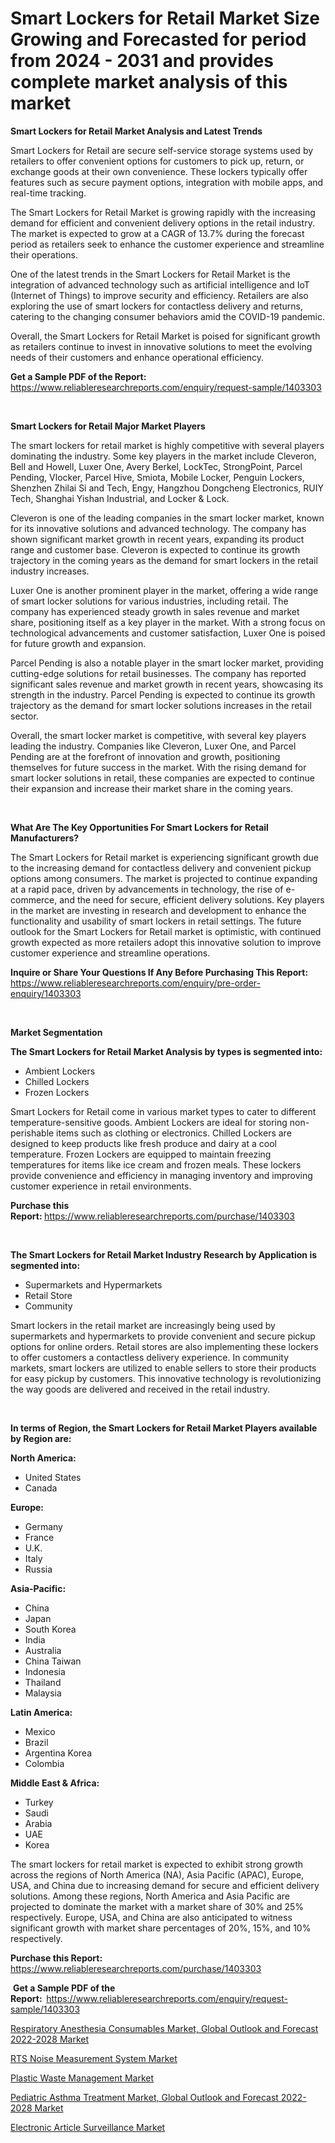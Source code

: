 <p><h1>Smart Lockers for Retail Market Size Growing and Forecasted for period from 2024 - 2031 and provides complete market analysis of this market</h1></p><p><strong>Smart Lockers for Retail Market Analysis and Latest Trends</strong></p>
<p><p>Smart Lockers for Retail are secure self-service storage systems used by retailers to offer convenient options for customers to pick up, return, or exchange goods at their own convenience. These lockers typically offer features such as secure payment options, integration with mobile apps, and real-time tracking.</p><p>The Smart Lockers for Retail Market is growing rapidly with the increasing demand for efficient and convenient delivery options in the retail industry. The market is expected to grow at a CAGR of 13.7% during the forecast period as retailers seek to enhance the customer experience and streamline their operations.</p><p>One of the latest trends in the Smart Lockers for Retail Market is the integration of advanced technology such as artificial intelligence and IoT (Internet of Things) to improve security and efficiency. Retailers are also exploring the use of smart lockers for contactless delivery and returns, catering to the changing consumer behaviors amid the COVID-19 pandemic.</p><p>Overall, the Smart Lockers for Retail Market is poised for significant growth as retailers continue to invest in innovative solutions to meet the evolving needs of their customers and enhance operational efficiency.</p></p>
<p><strong>Get a Sample PDF of the Report:&nbsp;</strong> <a href="https://www.reliableresearchreports.com/enquiry/request-sample/1403303">https://www.reliableresearchreports.com/enquiry/request-sample/1403303</a></p>
<p>&nbsp;</p>
<p><strong>Smart Lockers for Retail Major Market Players</strong></p>
<p><p>The smart lockers for retail market is highly competitive with several players dominating the industry. Some key players in the market include Cleveron, Bell and Howell, Luxer One, Avery Berkel, LockTec, StrongPoint, Parcel Pending, Vlocker, Parcel Hive, Smiota, Mobile Locker, Penguin Lockers, Shenzhen Zhilai Si and Tech, Engy, Hangzhou Dongcheng Electronics, RUIY Tech, Shanghai Yishan Industrial, and Locker & Lock.</p><p>Cleveron is one of the leading companies in the smart locker market, known for its innovative solutions and advanced technology. The company has shown significant market growth in recent years, expanding its product range and customer base. Cleveron is expected to continue its growth trajectory in the coming years as the demand for smart lockers in the retail industry increases.</p><p>Luxer One is another prominent player in the market, offering a wide range of smart locker solutions for various industries, including retail. The company has experienced steady growth in sales revenue and market share, positioning itself as a key player in the market. With a strong focus on technological advancements and customer satisfaction, Luxer One is poised for future growth and expansion.</p><p>Parcel Pending is also a notable player in the smart locker market, providing cutting-edge solutions for retail businesses. The company has reported significant sales revenue and market growth in recent years, showcasing its strength in the industry. Parcel Pending is expected to continue its growth trajectory as the demand for smart locker solutions increases in the retail sector.</p><p>Overall, the smart locker market is competitive, with several key players leading the industry. Companies like Cleveron, Luxer One, and Parcel Pending are at the forefront of innovation and growth, positioning themselves for future success in the market. With the rising demand for smart locker solutions in retail, these companies are expected to continue their expansion and increase their market share in the coming years.</p></p>
<p>&nbsp;</p>
<p><strong>What Are The Key Opportunities For Smart Lockers for Retail Manufacturers?</strong></p>
<p><p>The Smart Lockers for Retail market is experiencing significant growth due to the increasing demand for contactless delivery and convenient pickup options among consumers. The market is projected to continue expanding at a rapid pace, driven by advancements in technology, the rise of e-commerce, and the need for secure, efficient delivery solutions. Key players in the market are investing in research and development to enhance the functionality and usability of smart lockers in retail settings. The future outlook for the Smart Lockers for Retail market is optimistic, with continued growth expected as more retailers adopt this innovative solution to improve customer experience and streamline operations.</p></p>
<p><strong>Inquire or Share Your Questions If Any Before Purchasing This Report:</strong> <a href="https://www.reliableresearchreports.com/enquiry/pre-order-enquiry/1403303">https://www.reliableresearchreports.com/enquiry/pre-order-enquiry/1403303</a></p>
<p>&nbsp;</p>
<p><strong>Market Segmentation</strong></p>
<p><strong>The Smart Lockers for Retail Market Analysis by types is segmented into:</strong></p>
<p><ul><li>Ambient Lockers</li><li>Chilled Lockers</li><li>Frozen Lockers</li></ul></p>
<p><p>Smart Lockers for Retail come in various market types to cater to different temperature-sensitive goods. Ambient Lockers are ideal for storing non-perishable items such as clothing or electronics. Chilled Lockers are designed to keep products like fresh produce and dairy at a cool temperature. Frozen Lockers are equipped to maintain freezing temperatures for items like ice cream and frozen meals. These lockers provide convenience and efficiency in managing inventory and improving customer experience in retail environments.</p></p>
<p><strong>Purchase this Report:&nbsp;</strong><a href="https://www.reliableresearchreports.com/purchase/1403303">https://www.reliableresearchreports.com/purchase/1403303</a></p>
<p>&nbsp;</p>
<p><strong>The Smart Lockers for Retail Market Industry Research by Application is segmented into:</strong></p>
<p><ul><li>Supermarkets and Hypermarkets</li><li>Retail Store</li><li>Community</li></ul></p>
<p><p>Smart lockers in the retail market are increasingly being used by supermarkets and hypermarkets to provide convenient and secure pickup options for online orders. Retail stores are also implementing these lockers to offer customers a contactless delivery experience. In community markets, smart lockers are utilized to enable sellers to store their products for easy pickup by customers. This innovative technology is revolutionizing the way goods are delivered and received in the retail industry.</p></p>
<p>&nbsp;</p>
<p><strong>In terms of Region, the Smart Lockers for Retail Market Players available by Region are:</strong></p>
<p>
    <p> <strong> North America: </strong>
        <ul>
            <li>United States</li>
            <li>Canada</li>
        </ul>
        </p> 
    <p> <strong> Europe: </strong>
        <ul>
            <li>Germany</li>
            <li>France</li>
            <li>U.K.</li>
            <li>Italy</li>
            <li>Russia</li>
        </ul>
        </p> 
    <p> <strong> Asia-Pacific: </strong>
        <ul>
            <li>China</li>
            <li>Japan</li>
            <li>South Korea</li>
            <li>India</li>
            <li>Australia</li>
            <li>China Taiwan</li>
            <li>Indonesia</li>
            <li>Thailand</li>
            <li>Malaysia</li>
        </ul>
        </p> 
    <p> <strong> Latin America: </strong>
        <ul>
            <li>Mexico</li>
            <li>Brazil</li>
            <li>Argentina Korea</li>
            <li>Colombia</li>
        </ul>
        </p> 
    <p> <strong> Middle East & Africa: </strong>
        <ul>
            <li>Turkey</li>
            <li>Saudi</li>
            <li>Arabia</li>
            <li>UAE</li>
            <li>Korea</li>
        </ul>
    </p>
    </p>
<p><p>The smart lockers for retail market is expected to exhibit strong growth across the regions of North America (NA), Asia Pacific (APAC), Europe, USA, and China due to increasing demand for secure and efficient delivery solutions. Among these regions, North America and Asia Pacific are projected to dominate the market with a market share of 30% and 25% respectively. Europe, USA, and China are also anticipated to witness significant growth with market share percentages of 20%, 15%, and 10% respectively.</p></p>
<p><strong>Purchase this Report: </strong><a href="https://www.reliableresearchreports.com/purchase/1403303">https://www.reliableresearchreports.com/purchase/1403303</a></p>
<p>&nbsp;<strong>Get a Sample PDF of the Report:&nbsp;&nbsp;</strong><a href="https://www.reliableresearchreports.com/enquiry/request-sample/1403303">https://www.reliableresearchreports.com/enquiry/request-sample/1403303</a></p>
<p><strong></strong></p>
<p><p><a href="https://meowing-canidae-761.notion.site/Respiratory-Anesthesia-Consumables-Market-Global-Outlook-and-Forecast-2022-2028-Market-Size-Growth-7309e53334df42c4ba31d25058f7fec3">Respiratory Anesthesia Consumables Market, Global Outlook and Forecast 2022-2028 Market</a></p><p><a href="https://issuu.com/reportprime-2/docs/rts-noise-measurement-system-market-size-2030.pptx">RTS Noise Measurement System Market</a></p><p><a href="https://view.publitas.com/reportprime-1/plastic-waste-management-market-size-furnishes-valuable-information-encompassing-market-share-market-trends-and-projections-spanning-from-2024-to-2031/">Plastic Waste Management Market</a></p><p><a href="https://frill-swim-3cd.notion.site/Pediatric-Asthma-Treatment-Market-Global-Outlook-and-Forecast-2022-2028-Market-Size-Furnishes-Valua-49ffe5782f7e4ca6a215f285d1d2c9b5">Pediatric Asthma Treatment Market, Global Outlook and Forecast 2022-2028 Market</a></p><p><a href="https://view.publitas.com/reportprime-1/electronic-article-surveillance-market-insights-market-players-and-forecast-till-2031/">Electronic Article Surveillance Market</a></p></p>